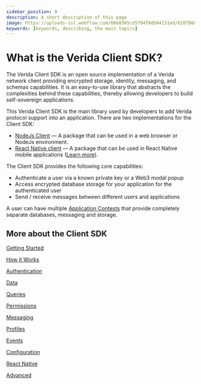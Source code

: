 ```yaml
---
sidebar_position: 0
description: A short description of this page
image: https://uploads-ssl.webflow.com/60e8365cd5794f8db04151ed/6107868980521e0acf27b2d9_favicon.svg
keywords: [keywords, describing, the main topics]
---
```

# What is the Verida Client SDK?

The Verida Client SDK is an open source implementation of a Verida network client providing encrypted storage, identity, messaging, and schemas capabilities. It is an easy-to-use library that abstracts the complexities behind these capabilities, thereby allowing developers to build self-sovereign applications.

This Verida Client SDK is the main library used by developers to add Verida 
protocol support into an application. There are two implementations for 
the Client SDK:

- [NodeJs Client](https://github.com/verida/verida-js/tree/main/packages/client-ts) — A package that can be used in a web browser or NodeJs environment.
- [React Native client](https://github.com/verida/client-rn) — A package that can be used in React Native mobile applications ([Learn more](client_sdk/react-native.md)).

The Client SDK provides the following core capabilities:

- Authenticate a user via a known private key or a Web3 modal popup
- Access encrypted database storage for your application for the authenticated user
- Send / receive messages between different users and applications

A user can have multiple [Application Contexts](concepts/application-contexts.md) that provide completely separate databases, messaging and storage.

## More about the Client SDK

[Getting Started](client_sdk/getting-started.md)

[How it Works](client_sdk/how-it-works.md)

[Authentication](client_sdk/authentication.md)

[Data](client_sdk/data.md)

[Queries](client_sdk/queries.md)

[Permissions](client_sdk/permissions.md)

[Messaging](client_sdk/messaging.md)

[Profiles](client_sdk/profiles.md)

[Events](client_sdk/events.md)

[Configuration](client_sdk/configuration.md)

[React Native](client_sdk/react-native.md)

[Advanced](client_sdk/advanced.md)